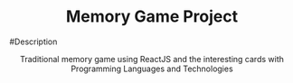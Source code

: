 <h1 align="center">Memory Game Project</h1>

#Description
<p align="center">Traditional memory game using ReactJS and the interesting cards with Programming Languages and Technologies</p>
